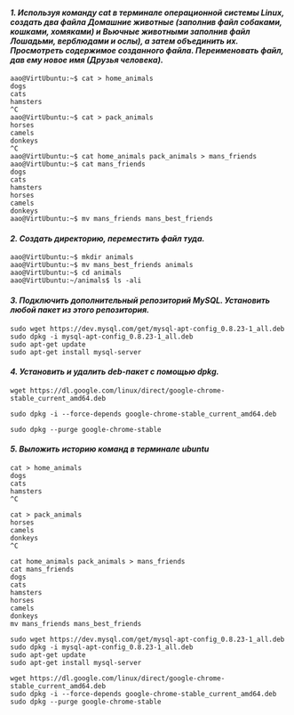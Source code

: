 #### *1. Используя команду cat в терминале операционной системы Linux, создать два файла Домашние животные (заполнив файл собаками, кошками, хомяками) и Вьючные животными заполнив файл Лошадьми, верблюдами и ослы), а затем объединить их. Просмотреть содержимое созданного файла. Переименовать файл, дав ему новое имя (Друзья человека).*

``` 
aao@VirtUbuntu:~$ cat > home_animals
dogs
cats
hamsters
^C
aao@VirtUbuntu:~$ cat > pack_animals
horses
camels
donkeys    
^C
aao@VirtUbuntu:~$ cat home_animals pack_animals > mans_friends
aao@VirtUbuntu:~$ cat mans_friends 
dogs
cats
hamsters
horses
camels
donkeys
aao@VirtUbuntu:~$ mv mans_friends mans_best_friends 

```

#### *2. Создать директорию, переместить файл туда.*
```
aao@VirtUbuntu:~$ mkdir animals
aao@VirtUbuntu:~$ mv mans_best_friends animals
aao@VirtUbuntu:~$ cd animals
aao@VirtUbuntu:~/animals$ ls -ali
```

#### *3. Подключить дополнительный репозиторий MySQL. Установить любой пакет из этого репозитория.*

```
sudo wget https://dev.mysql.com/get/mysql-apt-config_0.8.23-1_all.deb
sudo dpkg -i mysql-apt-config_0.8.23-1_all.deb
sudo apt-get update
sudo apt-get install mysql-server
```

#### *4. Установить и удалить deb-пакет с помощью dpkg.*
```
wget https://dl.google.com/linux/direct/google-chrome-stable_current_amd64.deb

sudo dpkg -i --force-depends google-chrome-stable_current_amd64.deb

sudo dpkg --purge google-chrome-stable
```

#### *5. Выложить историю команд в терминале ubuntu*

``` 
cat > home_animals
dogs
cats
hamsters
^C

cat > pack_animals
horses
camels
donkeys
^C

cat home_animals pack_animals > mans_friends
cat mans_friends 
dogs
cats
hamsters
horses
camels
donkeys
mv mans_friends mans_best_friends    

sudo wget https://dev.mysql.com/get/mysql-apt-config_0.8.23-1_all.deb
sudo dpkg -i mysql-apt-config_0.8.23-1_all.deb
sudo apt-get update
sudo apt-get install mysql-server

wget https://dl.google.com/linux/direct/google-chrome-stable_current_amd64.deb
sudo dpkg -i --force-depends google-chrome-stable_current_amd64.deb
sudo dpkg --purge google-chrome-stable
```


